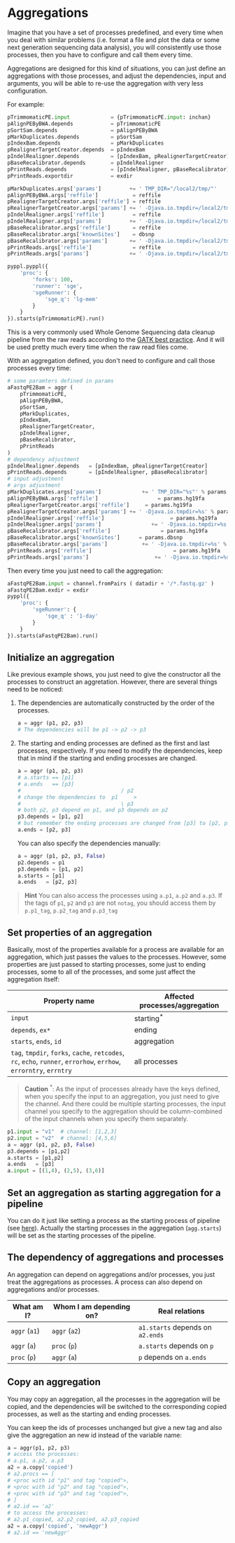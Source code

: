 # Aggregations
<!-- toc -->

Imagine that you have a set of processes predefined, and every time when you deal with similar problems (i.e. format a file and plot the data or some next generation sequencing data analysis), you will consistently use those processes, then you have to configure and call them every time. 

Aggregations are designed for this kind of situations, you can just define an aggregations with those processes, and adjust the dependencies, input and arguments, you will be able to re-use the aggregation with very less configuration.

For example:
```python
pTrimmomaticPE.input             = {pTrimmomaticPE.input: inchan}
pAlignPEByBWA.depends            = pTrimmomaticPE
pSortSam.depends                 = pAlignPEByBWA
pMarkDuplicates.depends          = pSortSam
pIndexBam.depends                = pMarkDuplicates
pRealignerTargetCreator.depends  = pIndexBam
pIndelRealigner.depends          = [pIndexBam, pRealignerTargetCreator]
pBaseRecalibrator.depends        = pIndelRealigner
pPrintReads.depends              = [pIndelRealigner, pBaseRecalibrator]
pPrintReads.exportdir            = exdir

pMarkDuplicates.args['params']         += ' TMP_DIR="/local2/tmp/"'
pAlignPEByBWA.args['reffile']           = reffile
pRealignerTargetCreator.args['reffile'] = reffile
pRealignerTargetCreator.args['params'] += ' -Djava.io.tmpdir=/local2/tmp/'
pIndelRealigner.args['reffile']         = reffile
pIndelRealigner.args['params']         += ' -Djava.io.tmpdir=/local2/tmp/'
pBaseRecalibrator.args['reffile']       = reffile
pBaseRecalibrator.args['knownSites']    = dbsnp
pBaseRecalibrator.args['params']       += ' -Djava.io.tmpdir=/local2/tmp/'
pPrintReads.args['reffile']             = reffile
pPrintReads.args['params']             += ' -Djava.io.tmpdir=/local2/tmp/'

pyppl.pyppl({
    'proc': {
        'forks': 100,
        'runner': 'sge',
        'sgeRunner': {
            'sge_q': 'lg-mem'
        }
    }
}).starts(pTrimmomaticPE).run()
```
This is a very commonly used Whole Genome Sequencing data cleanup pipeline from the raw reads according to the [GATK best practice](https://software.broadinstitute.org/gatk/best-practices/). And it will be used pretty much every time when the raw read files come. 

With an aggregation defined, you don't need to configure and call those processes every time:
```python
# some paramters defined in params
aFastqPE2Bam = aggr (
    pTrimmomaticPE,
    pAlignPEByBWA,
    pSortSam,
    pMarkDuplicates,
    pIndexBam,
    pRealignerTargetCreator,
    pIndelRealigner,
    pBaseRecalibrator,
    pPrintReads
)
# dependency adjustment
pIndelRealigner.depends   = [pIndexBam, pRealignerTargetCreator]
pPrintReads.depends       = [pIndelRealigner, pBaseRecalibrator]
# input adjustment
# args adjustment
pMarkDuplicates.args['params']             += ' TMP_DIR="%s"' % params.tmpdir
pAlignPEByBWA.args['reffile']                   = params.hg19fa
pRealignerTargetCreator.args['reffile']     = params.hg19fa
pRealignerTargetCreator.args['params'] += ' -Djava.io.tmpdir=%s' % params.tmpdir
pIndelRealigner.args['reffile']                     = params.hg19fa
pIndelRealigner.args['params']                += ' -Djava.io.tmpdir=%s' % params.tmpdir
pBaseRecalibrator.args['reffile']                = params.hg19fa
pBaseRecalibrator.args['knownSites']      = params.dbsnp
pBaseRecalibrator.args['params']           += ' -Djava.io.tmpdir=%s' % params.tmpdir
pPrintReads.args['reffile']                          = params.hg19fa
pPrintReads.args['params']                     += ' -Djava.io.tmpdir=%s' % params.tmpdir
```

Then every time you just need to call the aggregation:
```python
aFastqPE2Bam.input = channel.fromPairs ( datadir + '/*.fastq.gz' )
aFastqPE2Bam.exdir = exdir
pyppl({
    'proc': {
        'sgeRunner': {
            'sge_q' : '1-day'
        }
    }
}).starts(aFastqPE2Bam).run()
```

## Initialize an aggregation
Like previous example shows, you just need to give the constructor all the processes to construct an aggretation. However, there are several things need to be noticed:

1. The dependencies are automatically constructed by the order of the processes. 
   ```python
   a = aggr (p1, p2, p3)
   # The dependencies will be p1 -> p2 -> p3
   ```
2. The starting and ending processes are defined as the first and last processes, respectively. If you need to modify the dependencies, keep that in mind if the starting and ending processes are changed.
    ```python
    a = aggr (p1, p2, p3)
    # a.starts == [p1]
    # a.ends   == [p3]
    #                                / p2
    # change the dependencies to  p1     >
    #                                \ p3
    # both p2, p3 depend on p1, and p3 depends on p2
    p3.depends = [p1, p2]
    # but remember the ending processes are changed from [p3] to [p2, p3]
    a.ends = [p2, p3]
    ```
    You can also specify the dependencies manually:
    ```python
    a = aggr (p1, p2, p3, False)
    p2.depends = p1
    p3.depends = [p1, p2]
    a.starts = [p1]
    a.ends   = [p2, p3]
    ```

> **Hint** You can also access the processes using `a.p1`, `a.p2` and `a.p3`. If the tags of `p1`, `p2` and `p3` are not `notag`, you should access them by `p.p1_tag`, `p.p2_tag` and `p.p3_tag`
    
## Set properties of an aggregation
Basically, most of the properties available for a process are available for an aggregation, which just passes the values to the processes. However, some properties are just passed to starting processes, some just to ending processes, some to all of the processes, and some just affect the aggregation itself:

| Property name | Affected processes/aggregation |
|-|-|
| `input` | starting<sup>*</sup> |
| `depends`, `ex*` | ending |
| `starts`, `ends`, `id` | aggregation |
| `tag`, `tmpdir`, `forks`, `cache`, `retcodes`, `rc`, `echo`, `runner`, `errorhow`, `errhow`, `errorntry`, `errntry` | all processes |

> **Caution** <sup>*</sup>: As the input of processes already have the keys defined, when you specify the input to an aggregation, you just need to give the channel. And there could be multiple starting processes, the input channel you specify to the aggregation should be column-combined of the input channels when you specify them separately.
```python
p1.input = "v1"  # channel: [1,2,3]
p2.input = "v2"  # channel: [4,5,6]
a = aggr (p1, p2, p3, False)
p3.depends = [p1,p2]
a.starts = [p1,p2]
a.ends   = [p3]
a.input = [(1,4), (2,5), (3,6)]
```

## Set an aggregation as starting aggregation for a pipeline
You can do it just like setting a process as the starting process of pipeline (see [here][1]). Actually the starting processes in the aggregation (`agg.starts`) will be set as the starting processes of the pipeline.

## The dependency of aggregations and processes
An aggregation can depend on aggregations and/or processes, you just treat the aggregations as processes. A process can also depend on aggregations and/or processes. 

| What am I? | Whom I am depending on? | Real relations |
|-|-|-|
| `aggr` (`a1`) | `aggr` (`a2`) | `a1.starts` depends on `a2.ends` |
| `aggr` (`a`) | `proc` (`p`) | `a.starts` depends on `p` |
| `proc` (`p`) | `aggr` (`a`) | `p` depends on `a.ends` |

## Copy an aggregation
You may copy an aggregation, all the processes in the aggregation will be copied, and the dependencies will be switched to the corresponding copied processes, as well as the starting and ending processes.

You can keep the ids of processes unchanged but give a new tag and also give the aggregation an new id instead of the variable name:
```python
a = aggr(p1, p2, p3)
# access the processes:
# a.p1, a.p2, a.p3
a2 = a.copy('copied')
# a2.procs == [
# <proc with id "p1" and tag "copied">,
# <proc with id "p2" and tag "copied">,
# <proc with id "p3" and tag "copied">,
# ]
# a2.id == 'a2'
# to access the processes:
# a2.p1_copied, a2.p2_copied, a2.p3_copied
a2 = a.copy('copied', 'newAggr')
# a2.id == 'newAggr'
```
[1]: https://pwwang.gitbooks.io/pyppl/configure-a-pipeline.html#starting-processes